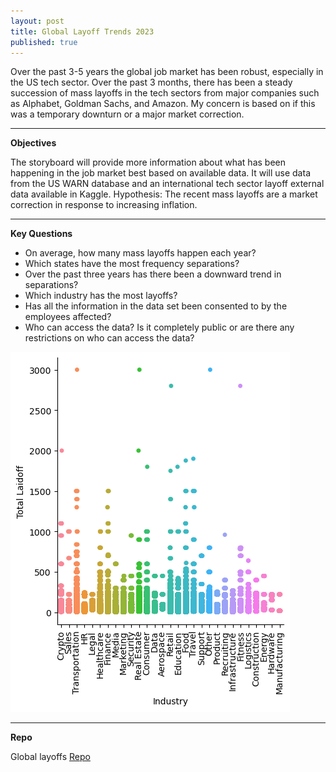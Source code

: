 ```yaml
---
layout: post
title: Global Layoff Trends 2023
published: true
---
```


Over the past 3-5 years the global job market has been robust, especially in the US tech sector.  Over the past 3 months, there has been a steady succession of mass
layoffs in the tech sectors from major companies such as Alphabet, Goldman Sachs, and Amazon. My concern is based on if this was a temporary downturn or a major market
correction.

---

**Objectives**

The storyboard will provide more information about what has been happening in the job market best based on available data. It will use data from the US WARN database and
an international tech sector layoff external data available in Kaggle. Hypothesis: The recent mass layoffs are a market correction in response to increasing inflation.

---
**Key Questions** 

-	On average, how many mass layoffs happen each year?
-	Which states have the most frequency separations?
-	Over the past three years has there been a downward trend in separations?
-	Which industry has the most layoffs?
-	Has all the information in the data set been consented to by the employees affected?
-	Who can access the data? Is it completely public or are there any restrictions on who can access the data?


![](https://github.com/senoel123/senoel123.github.io/blob/master/images/industry_layoffs_67.png 'industry')

---
**Repo**

Global layoffs [Repo](https://github.com/senoel123/Python_layoffs_trends)

